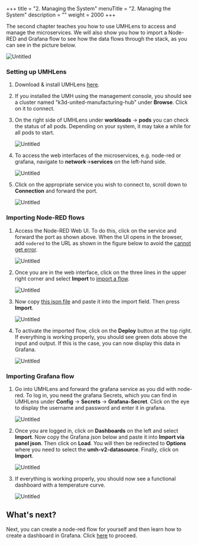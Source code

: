 +++
title = "2. Managing the System"
menuTitle = "2. Managing the System"
description = ""
weight = 2000
+++

The second chapter teaches you how to use UMHLens to access and manage the microservices. We will also show you how to import a Node-RED and Grafana flow to see how the data flows through the stack, as you can see in the picture below.

![Untitled](/images/getstarted/managingTheSystem/getStartedUMHSimplifiedpng.png)

### Setting up UMHLens 

1. Download & install UMHLens [here](https://github.com/united-manufacturing-hub/UMHLens/releases).
2. If you installed the UMH using the management console, you should see a cluster named "k3d-united-manufacturing-hub" under **Browse**. Click on it to connect.
3. On the right side of UMHLens under **workloads** -> **pods** you can check the status of all pods. Depending on your system, it may take a while for all pods to start.

   ![Untitled](/images/getstarted/managingTheSystem/getStartedManagingPods.png)
4. To access the web interfaces of the microservices, e.g. node-red or grafana, navigate to **network**->**services** on the left-hand side.

   ![Untitled](/images/getstarted/managingTheSystem/getStartedManagingServices.png)
5. Click on the appropriate service you wish to connect to, scroll down to **Connection** and forward the port.

   ![Untitled](/images/getstarted/managingTheSystem/getStartedManagingForwarding.png)


### Importing Node-RED flows

1. Access the Node-RED Web UI. To do this, click on the service and forward the port as shown above. When the UI opens in the browser, add `nodered` to the URL as shown in the figure below to avoid the [cannot get error]().

   ![Untitled](/images/getstarted/managingTheSystem/getStartedManagingCannotGet.png)
2. Once you are in the web interface, click on the three lines in the upper right corner and select **Import** to [import a flow](https://learn.umh.app/guides/troubleshootingcommunity/node-red/nodered-import-export/).

   ![Untitled](/images/getstarted/managingTheSystem/getStartedManagingImport.png)

3. Now copy [this json file](/json/getstarted/noderedGetstarted.json) and paste it into the import field. Then press **Import**.

   ![Untitled](/images/getstarted/managingTheSystem/getStartedManagingPasteJson.png)
4. To activate the imported flow, click on the **Deploy** button at the top right. If everything is working properly, you should see green dots above the input and output. If this is the case, you can now display this data in Grafana.

   ![Untitled](/images/getstarted/managingTheSystem/getStartedManagingDeploy.png)


### Importing Grafana flow

1. Go into UMHLens and forward the grafana service as you did with node-red. To log in, you need the grafana Secrets, which you can find in UMHLens under **Config** -> **Secrets** -> **Grafana-Secret**. Click on the eye to display the username and password and enter it in grafana.

   ![Untitled](/images/getstarted/managingTheSystem/getStartedManagingGrafanaSecrets.png)
2. Once you are logged in, click on **Dashboards** on the left and select **Import**. Now copy the Grafana json below and paste it into **Import via panel json**. Then click on **Load**. You will then be redirected to **Options** where you need to select the **umh-v2-datasource**. Finally, click on **Import**.

   ![Untitled](/images/getstarted/managingTheSystem/getStartedManagingGrafanaImport.png)
3. If everything is working properly, you should now see a functional dashboard with a temperature curve.

   ![Untitled](/images/getstarted/managingTheSystem/getStartedManagingGrafanaDashboard.png)


## What's next?

Next, you can create a node-red flow for yourself and then learn how to create a dashboard in Grafana. Click [here](/docs/getstarted/dataacquisitionmanipulation) to proceed.